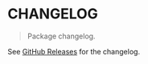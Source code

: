 # CHANGELOG

> Package changelog.

See [GitHub Releases](https://github.com/stdlib-js/math-strided-special-deg2rad/releases) for the changelog.